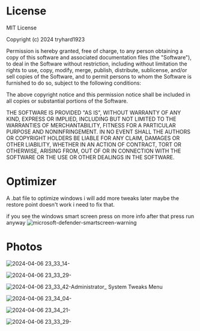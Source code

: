 # License 

MIT License

Copyright (c) 2024 tryhard1923

Permission is hereby granted, free of charge, to any person obtaining a copy
of this software and associated documentation files (the "Software"), to deal
in the Software without restriction, including without limitation the rights
to use, copy, modify, merge, publish, distribute, sublicense, and/or sell
copies of the Software, and to permit persons to whom the Software is
furnished to do so, subject to the following conditions:

The above copyright notice and this permission notice shall be included in all
copies or substantial portions of the Software.

THE SOFTWARE IS PROVIDED "AS IS", WITHOUT WARRANTY OF ANY KIND, EXPRESS OR
IMPLIED, INCLUDING BUT NOT LIMITED TO THE WARRANTIES OF MERCHANTABILITY,
FITNESS FOR A PARTICULAR PURPOSE AND NONINFRINGEMENT. IN NO EVENT SHALL THE
AUTHORS OR COPYRIGHT HOLDERS BE LIABLE FOR ANY CLAIM, DAMAGES OR OTHER
LIABILITY, WHETHER IN AN ACTION OF CONTRACT, TORT OR OTHERWISE, ARISING FROM,
OUT OF OR IN CONNECTION WITH THE SOFTWARE OR THE USE OR OTHER DEALINGS IN THE
SOFTWARE.

# Optimizer
A .bat file to optimize windows i will add more tweaks later maybe the restore point doesn't work i need to fix that.

if you see the windows smart screen press on more info after that press run anyway
![microsoft-defender-smartscreen-warning](https://github.com/tryhard1923/Optimizer/assets/157330808/006a618a-d982-44ad-b086-a673f313ea06)


# Photos

![2024-04-06 23_33_14-](https://github.com/tryhard1923/Optimizer/assets/157330808/66575cf5-c722-41d7-9252-950373357b4a)


![2024-04-06 23_33_29-](https://github.com/tryhard1923/Optimizer/assets/157330808/f1bcfdeb-0ef2-4bb6-b8ca-ba563f130223)


![2024-04-06 23_33_42-Administrator_  System Tweaks Menu](https://github.com/tryhard1923/Optimizer/assets/157330808/0e8bcc85-1e03-4dac-84ce-ebfeebfcaf85)


![2024-04-06 23_34_04-](https://github.com/tryhard1923/Optimizer/assets/157330808/791698d0-492e-494f-bc31-7bde2780a639)


![2024-04-06 23_34_21-](https://github.com/tryhard1923/Optimizer/assets/157330808/3f4c48b9-10eb-459d-9547-29812468e288)

![2024-04-06 23_33_29-](https://github.com/tryhard1923/Optimizer/assets/157330808/5d715a49-8e49-457c-9c17-f4b106729fc8)
